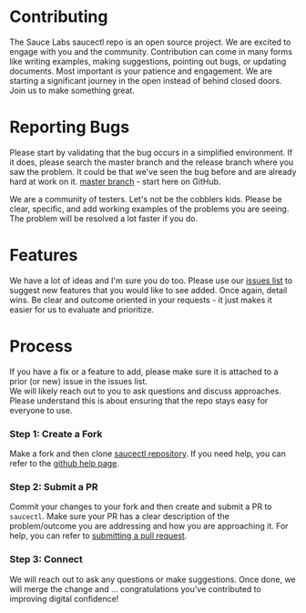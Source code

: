 
# Contributing

The Sauce Labs saucectl repo is an open source project.  We are excited to engage with you and the community. 
 Contribution can come in many forms like writing examples, making suggestions, pointing out bugs, or updating
 documents.  Most important is your patience and engagement.  We are starting a significant journey in the open 
 instead of behind closed doors.  Join us to make something great.
 
# Reporting Bugs
Please start by validating that the bug occurs in a simplified environment.  If it does, please search the master 
 branch and the release branch where you saw the problem.  It could be that we've seen the bug before and are already
 hard at work on it.
 [master branch](https://github.com/saucelabs/saucectl/issues) - start here on GitHub.

We are a community of testers.  Let's not be the cobblers kids. Please be clear, specific, and add working examples
 of the problems you are seeing.  The problem will be resolved a lot faster if you do.

# Features
We have a lot of ideas and I'm sure you do too.  Please use our [issues list](https://github.com/mozilla/MozDef/issues)
 to suggest new features that you would like to see added.  Once again, detail wins.  Be clear and outcome oriented in
 your requests - it just makes it easier for us to evaluate and prioritize.

# Process

If you have a fix or a feature to add, please make sure it is attached to a prior (or new) issue in the issues list.  
 We will likely reach out to you to ask questions and discuss approaches.  Please understand this is about ensuring
 that the repo stays easy for everyone to use.

### Step 1: Create a Fork
Make a fork and then clone [saucectl repository](https://github.com/saucelabs/saucectl).  If you need help, you can
 refer to the [github help page](https://help.github.com/articles/fork-a-repo).

### Step 2: Submit a PR
Commit your changes to your fork and then create and submit a PR to `saucectl`. Make sure your PR has a clear
 description of the problem/outcome you are addressing and how you are approaching it.  For help, you can refer to
 [submitting a pull request](https://help.github.com/articles/using-pull-requests).

### Step 3: Connect
We will reach out to ask any questions or make suggestions.  Once done, we will merge the change and ... congratulations
 you've contributed to improving digital confidence!